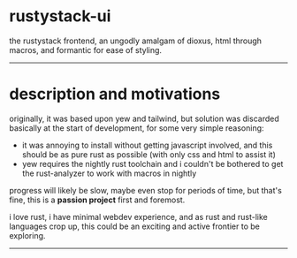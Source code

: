 # rustystack-ui
the rustystack frontend, an ungodly amalgam of dioxus, html through macros, and formantic for ease of styling.
***
# description and motivations
originally, it was based upon yew and tailwind, but solution was discarded basically at the start of development, for some very simple reasoning:
- it was annoying to install without getting javascript involved, and this should be as pure rust as possible (with only css and html to assist it)
- yew requires the nightly rust toolchain and i couldn't be bothered to get the rust-analyzer to work with macros in nightly

progress will likely be slow, maybe even stop for periods of time, but that's fine, this is a **passion project** first and foremost.

i love rust, i have minimal webdev experience, and as rust and rust-like languages crop up, this could be an exciting and active frontier to be exploring.
***
